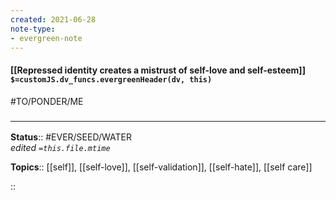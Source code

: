 ```yaml
---
created: 2021-06-28
note-type:
- evergreen-note
---
```


#### [[Repressed identity creates a mistrust of self-love and self-esteem]] `$=customJS.dv_funcs.evergreenHeader(dv, this)`

#TO/PONDER/ME 

### <hr class="footnote"/>

**Status**:: #EVER/SEED/WATER  
*edited `=this.file.mtime`*

**Topics**:: [[self]], [[self-love]], [[self-validation]], [[self-hate]], [[self care]]
	

::
